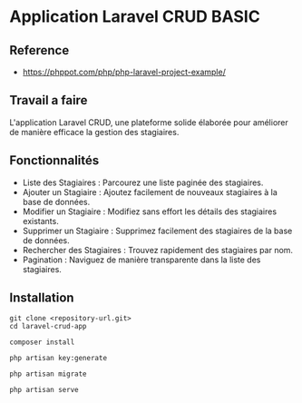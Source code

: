 
# Application Laravel CRUD BASIC

## Reference

- https://phppot.com/php/php-laravel-project-example/

## Travail a faire

L'application Laravel CRUD, une plateforme solide élaborée pour améliorer de manière efficace la gestion des stagiaires.

## Fonctionnalités

- Liste des Stagiaires : Parcourez une liste paginée des stagiaires.
- Ajouter un Stagiaire : Ajoutez facilement de nouveaux stagiaires à la base de données.
- Modifier un Stagiaire : Modifiez sans effort les détails des stagiaires existants.
- Supprimer un Stagiaire : Supprimez facilement des stagiaires de la base de données.
- Rechercher des Stagiaires : Trouvez rapidement des stagiaires par nom.
- Pagination : Naviguez de manière transparente dans la liste des stagiaires.


## Installation

```
git clone <repository-url.git>
cd laravel-crud-app
```

```
composer install
```

```
php artisan key:generate
```

```
php artisan migrate
```

```
php artisan serve
```

